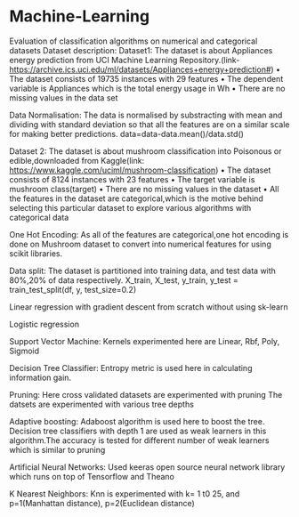 # Machine-Learning
Evaluation of classification algorithms on numerical and categorical datasets
Dataset description:
Dataset1: The dataset is about Appliances energy prediction from UCI Machine Learning Repository.(link- https://archive.ics.uci.edu/ml/datasets/Appliances+energy+prediction#)
•	The dataset consists of 19735 instances with 29 features
•	The dependent variable is Appliances which is the total energy usage in Wh
•	There are no missing values in the data set

Data Normalisation: The data is normalised by substracting with mean and dividing with standard deviation so that all the features are on a similar scale for making better predictions.
data=data-data.mean()/data.std()

Dataset 2: The dataset is about mushroom classification into Poisonous or edible,downloaded from Kaggle(link: https://www.kaggle.com/uciml/mushroom-classification)
•	The dataset consists of 8124 instances with 23 features
•	The target variable is mushroom class(target)
•	There are no missing values in the dataset
•	All the features in the dataset are categorical,which is the motive behind selecting this particular dataset to explore various algorithms with categorical data

One Hot Encoding: As all of the features are categorical,one hot encoding is done on Mushroom dataset to convert into numerical features for using scikit libraries.

Data split: The dataset is partitioned into training data, and test data with 80%,20% of data respectively.
X_train, X_test, y_train, y_test = train_test_split(df, y, test_size=0.2)

Linear regression with gradient descent from scratch without using sk-learn

Logistic regression

Support Vector Machine:
Kernels experimented here are Linear, Rbf, Poly, Sigmoid

Decision Tree Classifier: Entropy metric is used here in calculating information gain.

Pruning: Here cross validated datasets are experimented with pruning
The datsets are experimented with various tree depths

Adaptive boosting: Adaboost algorithm is used here to boost the tree. Decision tree classifiers with depth 1 are used as weak learners in this algorithm.The accuracy is tested for different number of weak learners which is similar to pruning

Artificial Neural Networks: Used keeras open source neural network library which runs on top of Tensorflow and Theano 

K Nearest Neighbors: Knn is experimented with k= 1 t0 25, and p=1(Manhattan distance), p=2(Euclidean distance)
